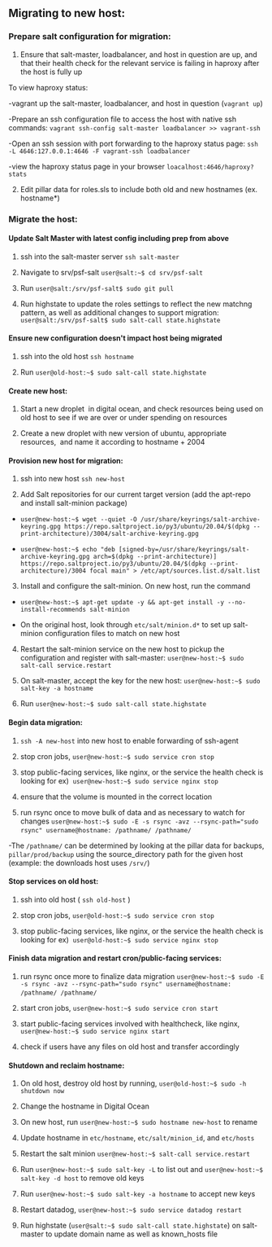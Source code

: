 Migrating to new host:
----------------------

### Prepare salt configuration for migration:  

1.  Ensure that salt-master, loadbalancer, and host in question are up, and that their health check for the relevant service is failing in haproxy after the host is fully up

To view haproxy status: 

-vagrant up the salt-master, loadbalancer, and host in question (`vagrant up`)

-Prepare an ssh configuration file to access the host with native ssh commands: `vagrant ssh-config salt-master loadbalancer >> vagrant-ssh` 

-Open an ssh session with port forwarding to the haproxy status page: `ssh -L 4646:127.0.0.1:4646 -F vagrant-ssh loadbalancer`

-view the haproxy status page in your browser `loacalhost:4646/haproxy?stats` 

2.  Edit pillar data for roles.sls to include both old and new hostnames (ex. hostname*)

### Migrate the host:

#### Update Salt Master with latest config including prep from above

1.  ssh into the salt-master server `ssh salt-master`

2.  Navigate to srv/psf-salt `user@salt:~$ cd srv/psf-salt`

3.  Run `user@salt:/srv/psf-salt$ sudo git pull`

4.  Run highstate to update the roles settings to reflect the new matchng pattern, as well as additional changes to support migration: `user@salt:/srv/psf-salt$ sudo salt-call state.highstate`

#### Ensure new configuration doesn't impact host being migrated

1.  ssh into the old host `ssh hostname`

2.  Run `user@old-host:~$ sudo salt-call state.highstate`

#### Create new host:

1.  Start a new droplet  in digital ocean, and check resources being used on old host to see if we are over or under spending on resources 

2.  Create a new droplet with new version of ubuntu, appropriate resources,  and name it according to hostname + 2004

#### Provision new host for migration:

1. ssh into new host `ssh new-host`

2.  Add Salt repositories for our current target version (add the apt-repo and install salt-minion package)

-   `user@new-host:~$ wget --quiet -O /usr/share/keyrings/salt-archive-keyring.gpg https://repo.saltproject.io/py3/ubuntu/20.04/$(dpkg --print-architecture)/3004/salt-archive-keyring.gpg`

-  `user@new-host:~$ echo "deb [signed-by=/usr/share/keyrings/salt-archive-keyring.gpg arch=$(dpkg --print-architecture)] https://repo.saltproject.io/py3/ubuntu/20.04/$(dpkg --print-architecture)/3004 focal main" > /etc/apt/sources.list.d/salt.list`

3.  Install and configure the salt-minion. On new host, run the command

- `user@new-host:~$ apt-get update -y && apt-get install -y --no-install-recommends salt-minion`

- On the original host, look through `etc/salt/minion.d*` to set up salt-minion configuration files to match on new host 

4. Restart the salt-minion service on the new host to pickup the configuration and register with salt-master: `user@new-host:~$ sudo salt-call service.restart`

5.  On salt-master, accept the key for the new host: `user@new-host:~$ sudo salt-key -a hostname`

6.  Run `user@new-host:~$ sudo salt-call state.highstate`

#### Begin data migration:

1.  `ssh -A new-host` into new host to enable forwarding of ssh-agent

2.  stop cron jobs, `user@new-host:~$ sudo service cron stop`

3.  stop public-facing services, like nginx, or the service the health check is looking for ex)  `user@new-host:~$ sudo service nginx stop`

4.  ensure that the volume is mounted in the correct location 

5.  run rsync once to move bulk of data and as necessary to watch for changes `user@new-host:~$ sudo -E -s rsync -avz --rsync-path="sudo rsync" username@hostname: /pathname/ /pathname/` 

-The `/pathname/` can be determined by looking at the pillar data for backups, `pillar/prod/backup` using the source_directory path for the given host (example: the downloads host uses `/srv/`)

#### Stop services on old host:

1.  ssh into old host ( `ssh old-host` )

2.  stop cron jobs, `user@old-host:~$ sudo service cron stop`

3.  stop public-facing services, like nginx, or the service the health check is looking for ex)  `user@old-host:~$ sudo service nginx stop`

#### Finish data migration and restart cron/public-facing services:

1. run rsync once more to finalize data migration `user@new-host:~$ sudo -E -s rsync -avz --rsync-path="sudo rsync" username@hostname: /pathname/ /pathname/` 

2.  start cron jobs, `user@new-host:~$ sudo service cron start`

3.  start public-facing services involved with healthcheck, like nginx, `user@new-host:~$ sudo service nginx start`

4.  check if users have any files on old host and transfer accordingly

#### Shutdown and reclaim hostname:

1.  On old host, destroy old host by running, `user@old-host:~$ sudo -h shutdown now`

2.  Change the hostname in Digital Ocean 

3.  On new host, run `user@new-host:~$ sudo hostname new-host` to rename

6.  Update hostname in `etc/hostname`,  `etc/salt/minion_id`, and `etc/hosts`

7. Restart the salt minion `user@new-host:~$ salt-call service.restart`

8.  Run `user@new-host:~$ sudo salt-key -L` to list out and `user@new-host:~$ salt-key -d host` to remove old keys 

9.  Run `user@new-host:~$ sudo salt-key -a hostname` to accept new keys

10.  Restart datadog, `user@new-host:~$ sudo service datadog restart` 

11.  Run highstate (`user@salt:~$ sudo salt-call state.highstate`) on salt-master to update domain name as well as known_hosts file

